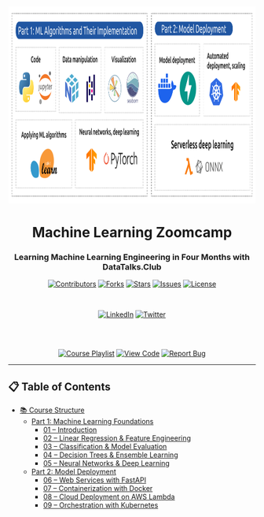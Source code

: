 <a id="readme-top"></a>

<div align="center">
  <img src="ml_zoomcamp_overview_horizontal_2025.png" alt="ML Zoomcamp Tech Stack" width="5000" height="400">

  # Machine Learning Zoomcamp

  ### Learning Machine Learning Engineering in Four Months with DataTalks.Club

  [![Contributors][contributors-shield]][contributors-url]
  [![Forks][forks-shield]][forks-url]
  [![Stars][stars-shield]][stars-url]
  [![Issues][issues-shield]][issues-url]
  [![License][license-shield]][license-url]

  <br>

  [![LinkedIn][linkedin-shield]][linkedin-url]
  [![Twitter][twitter-shield]][twitter-url]

  <br><br>

  [<img src="https://img.shields.io/badge/Watch_Demo-FF0000?style=for-the-badge&logo=youtube&logoColor=white" alt="Course Playlist" />](https://www.youtube.com/watch?v=Crm_5n4mvmg&list=PL3MmuxUbc_hIhxl5Ji8t4O6lPAOpHaCLR&index=4)
  [<img src="https://img.shields.io/badge/View_Code-181717?style=for-the-badge&logo=github&logoColor=white" alt="View Code" />](https://github.com/anormanangel/Machine-Learning-Zoomcamp)
  [<img src="https://img.shields.io/badge/Report_Bug-F44336?style=for-the-badge&logo=bug&logoColor=white" alt="Report Bug" />](https://github.com/anormanangel/Machine-Learning-Zoomcamp/issues) 
</div>

---

<!-- MARKDOWN LINKS & IMAGES -->
[contributors-shield]: https://img.shields.io/github/contributors/anormanangel/Machine-Learning-Zoomcamp.svg?style=for-the-badge
[contributors-url]: https://github.com/anormanangel/Machine-Learning-Zoomcamp/graphs/contributors
[forks-shield]: https://img.shields.io/github/forks/anormanangel/Machine-Learning-Zoomcamp.svg?style=for-the-badge
[forks-url]: https://github.com/anormanangel/Machine-Learning-Zoomcamp/network/members
[stars-shield]: https://img.shields.io/github/stars/anormanangel/Machine-Learning-Zoomcamp.svg?style=for-the-badge
[stars-url]: https://github.com/anormanangel/Machine-Learning-Zoomcamp/stargazers
[issues-shield]: https://img.shields.io/github/issues/anormanangel/Machine-Learning-Zoomcamp.svg?style=for-the-badge
[issues-url]: https://github.com/anormanangel/Machine-Learning-Zoomcamp/issues
[license-shield]: https://img.shields.io/github/license/anormanangel/Machine-Learning-Zoomcamp.svg?style=for-the-badge
[license-url]: https://github.com/anormanangel/Machine-Learning-Zoomcamp/blob/main/LICENSE
[linkedin-shield]: https://img.shields.io/badge/LinkedIn-0077B5?style=for-the-badge&logo=linkedin&logoColor=white
[linkedin-url]: https://www.linkedin.com/in/anormanangel/
[twitter-shield]: https://img.shields.io/badge/X%20(Twitter)-000000?style=for-the-badge&logo=x&logoColor=white
[twitter-url]: https://x.com/anormanangel

## 📋 Table of Contents

- [📚 Course Structure](#course-structure)  
  - [Part 1: Machine Learning Foundations](#part-1-machine-learning-foundations)  
    - [01 – Introduction](#01--introduction)  
    - [02 – Linear Regression & Feature Engineering](#02--linear-regression--feature-engineering)  
    - [03 – Classification & Model Evaluation](#03--classification--model-evaluation)  
    - [04 – Decision Trees & Ensemble Learning](#04--decision-trees--ensemble-learning)  
    - [05 – Neural Networks & Deep Learning](#05--neural-networks--deep-learning)  
  - [Part 2: Model Deployment](#part-2-model-deployment)  
    - [06 – Web Services with FastAPI](#06--web-services-with-fastapi)  
    - [07 – Containerization with Docker](#07--containerization-with-docker)  
    - [08 – Cloud Deployment on AWS Lambda](#08--cloud-deployment-on-aws-lambda)  
    - [09 – Orchestration with Kubernetes](#09--orchestration-with-kubernetes)  

